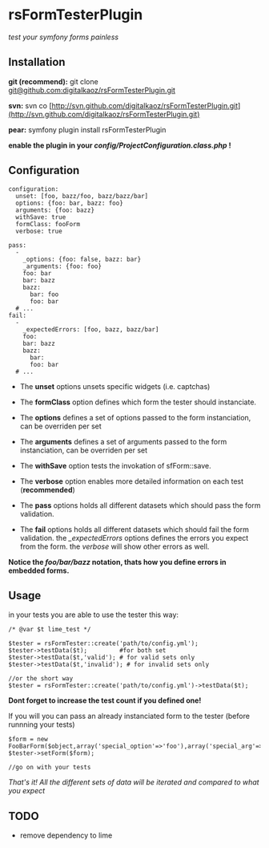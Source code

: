 rsFormTesterPlugin
========

*test your symfony forms painless*


Installation
------------------

**git (recommend):**
git clone [git@github.com:digitalkaoz/rsFormTesterPlugin.git](git@github.com:digitalkaoz/rsFormTesterPlugin.git)

**svn:**
svn co [http://svn.github.com/digitalkaoz/rsFormTesterPlugin.git](http://svn.github.com/digitalkaoz/rsFormTesterPlugin.git)

**pear:**
symfony plugin install rsFormTesterPlugin

**enable the plugin in your *config/ProjectConfiguration.class.php* !**

Configuration
-------------

    configuration:
      unset: [foo, bazz/foo, bazz/bazz/bar]
      options: {foo: bar, bazz: foo}
      arguments: {foo: bazz}
      withSave: true
      formClass: fooForm
      verbose: true

    pass:
      -
        _options: {foo: false, bazz: bar}
        _arguments: {foo: foo}
        foo: bar
        bar: bazz
        bazz:
          bar: foo
          foo: bar
      # ...
    fail:
      -
        _expectedErrors: [foo, bazz, bazz/bar]
        foo:
        bar: bazz
        bazz:
          bar:
          foo: bar
      # ...

  - The **unset** options unsets specific widgets (i.e. captchas)

  - The **formClass** option defines which form the tester should instanciate.

  - The **options** defines a set of options passed to the form instanciation, can be overriden per set

  - The **arguments** defines a set of arguments passed to the form instanciation, can be overriden per set

  - The **withSave** option tests the invokation of sfForm::save.

  - The **verbose** option enables more detailed information on each test (**recommended**)

  - The **pass** options holds all different datasets which should pass the form validation.

  - The **fail** options holds all different datasets which should fail the form validation. the *_expectedErrors* options defines the errors you expect from the form. the *verbose* will show other errors as well.

**Notice the *foo/bar/bazz* notation, thats how you define errors in embedded forms.**


Usage
-----

in your tests you are able to use the tester this way:

    /* @var $t lime_test */

    $tester = rsFormTester::create('path/to/config.yml');
    $tester->testData($t);         #for both set
    $tester->testData($t,'valid'); # for valid sets only
    $tester->testData($t,'invalid'); # for invalid sets only

    //or the short way
    $tester = rsFormTester::create('path/to/config.yml')->testData($t);

**Dont forget to increase the test count if you defined one!**

If you will you can pass an already instanciated form to the tester (before runnning your tests)

    $form = new FooBarForm($object,array('special_option'=>'foo'),array('special_arg'=>'bar'));
    $tester->setForm($form);

    //go on with your tests


*That's it! All the different sets of data will be iterated and compared to what you expect*

TODO
----
  - remove dependency to lime

